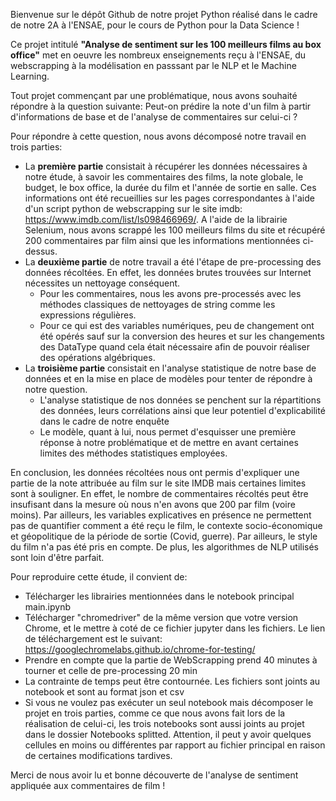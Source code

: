 Bienvenue sur le dépôt Github de notre projet Python réalisé dans le cadre de notre 2A à l'ENSAE, pour le cours de Python pour la Data Science !  

Ce projet intitulé **"Analyse de sentiment sur les 100 meilleurs films au box office"** met en oeuvre les nombreux enseignements reçu à l'ENSAE, du webscrapping à la modélisation en passsant par le NLP et le Machine Learning. 

Tout projet commençant par une problématique, nous avons souhaité répondre à la question suivante: Peut-on prédire la note d'un film à partir d'informations de base et de l'analyse de commentaires sur celui-ci ? 

Pour répondre à cette question, nous avons décomposé notre travail en trois parties: 
- La **première partie** consistait à récupérer les données nécessaires à notre étude, à savoir les commentaires des films, la note globale, le budget, le box office, la durée du film et l'année de sortie en salle. Ces informations ont été recueillies
sur les pages correspondantes à l'aide d'un script python de webscrapping sur le site imdb: https://www.imdb.com/list/ls098466969/. A l'aide de la librairie Selenium, nous avons scrappé les 100 meilleurs films du site et récupéré 200 commentaires par film ainsi que les informations mentionnées ci-dessus.
- La **deuxième partie** de notre travail a été l'étape de pre-processing des données récoltées. En effet, les données brutes trouvées sur Internet nécessites un nettoyage conséquent.
  + Pour les commentaires, nous les avons pre-processés avec les méthodes classiques de nettoyages de string comme les expressions régulières.
  + Pour ce qui est des variables numériques, peu de changement ont été opérés sauf sur la conversion des heures et sur les changements des DataType quand cela était nécessaire afin de pouvoir réaliser des opérations algébriques.
- La **troisième partie** consistait en l'analyse statistique de notre base de données et en la mise en place de modèles pour tenter de répondre à notre question.
  + L'analyse statistique de nos données se penchent sur la répartitions des données, leurs corrélations ainsi que leur potentiel d'explicabilité dans le cadre de notre enquête
  + Le modèle, quant à lui, nous permet d'esquisser une première réponse à notre problématique et de mettre en avant certaines limites des méthodes statistiques employées.

En conclusion, les données récoltées nous ont permis d'expliquer une partie de la note attribuée au film sur le site IMDB mais certaines limites sont à souligner. En effet, le nombre de commentaires récoltés peut être insufisant dans la mesure où nous
n'en avons que 200 par film (voire moins). Par ailleurs, les variables explicatives en présence ne permettent pas de quantifier comment a été reçu le film, le contexte socio-économique et géopolitique de la période de sortie (Covid, guerre). Par ailleurs, le style du film n'a pas été pris en compte. De plus, les algorithmes de NLP utilisés sont loin d'être parfait.

Pour reproduire cette étude, il convient de:
+ Télécharger les librairies mentionnées dans le notebook principal main.ipynb
+ Télécharger "chromedriver" de la même version que votre version Chrome, et le mettre à coté de ce fichier jupyter dans les fichiers. Le lien de téléchargement est le suivant: https://googlechromelabs.github.io/chrome-for-testing/
+ Prendre en compte que la partie de WebScrapping prend 40 minutes à tourner et celle de pre-processing 20 min 
+ La contrainte de temps peut être contournée. Les fichiers sont joints au notebook et sont au format json et csv
+ Si vous ne voulez pas exécuter un seul notebook mais décomposer le projet en trois parties, comme ce que nous avons fait lors de la réalisation de celui-ci, les trois notebooks sont aussi joints au projet dans le dossier Notebooks splitted. Attention, il peut y avoir quelques cellules en moins ou différentes par rapport au fichier principal en raison de certaines modifications tardives.

Merci de nous avoir lu et bonne découverte de l'analyse de sentiment appliquée aux commentaires de film ! 

